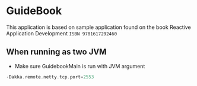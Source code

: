 # GuideBook
This application is based on sample application found on the book Reactive Application Development ```ISBN 9781617292460```

## When running as two JVM 
* Make sure GuidebookMain is run with JVM argument 
```scala
-Dakka.remote.netty.tcp.port=2553
```